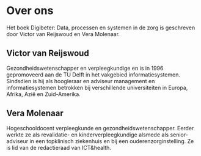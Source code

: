# Over ons 
Het boek Digibeter: Data, processen en systemen in de zorg is geschreven door Victor van Reijswoud en Vera Molenaar. 


## Victor van Reijswoud 
Gezondheidswetenschapper en verpleegkundige en is in 1996 gepromoveerd aan de TU Delft in het vakgebied informatiesystemen. Sindsdien is hij als hoogleraar en adviseur management en informatiesystemen betrokken bij verschillende universiteiten in Europa, Afrika, Azië en Zuid-Amerika.


## Vera Molenaar
Hogeschooldocent verpleegkunde en gezondheidswetenschapper. Eerder werkte ze als revalidatie- en kinderverpleegkundige alsmede als senior-adviseur in een topklinisch ziekenhuis en bij een ouderenzorginstelling. Ze is lid van de redactieraad van ICT&health.

